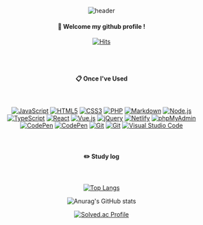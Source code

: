 <div align="center"> 

 
![header](https://capsule-render.vercel.app/api?type=Waving&color=0:000000,100:ffd900&height=250&text=Wolves&fontSize=60&animation=blink&fontColor=ffffff&fontAlignY=20&desc=Beginner%20Coder&descSize=15)

  
####  :wave: Welcome my github profile !

[![Hits](https://hits.seeyoufarm.com/api/count/incr/badge.svg?url=https%3A%2F%2Fgithub.com%2Fkiwowki%2Fwebs2024&count_bg=%23FFD900&title_bg=%23000000&icon=&icon_color=%23E7E7E7&title=hits&edge_flat=false)](https://hits.seeyoufarm.com)

  
 <br/>
 <br/>
  
####  :clipboard: Once I've Used 
  
 <br/>
  
 <br/>
<div>
  <a href="#"><img alt="JavaScript" src="https://img.shields.io/badge/JavaScript-F7DF1E?style=flat&logo=JavaScript&logoColor=white"></a>
  <a href="#"><img alt="HTML5" src="https://img.shields.io/badge/HTML5-E34F26?logo=HTML5&logoColor=white"></a>
  <a href="#"><img alt="CSS3" src="https://img.shields.io/badge/CSS3-1572B6?logo=CSS3&logoColor=white"></a>
  <a href="#"><img alt="PHP" src="https://img.shields.io/badge/PHP-777BB4?logo=PHP&logoColor=white"></a>
  <a href="#"><img alt="Markdown" src="https://img.shields.io/badge/Markdown-000?logo=Markdown&logoColor=white"></a>
  <a href="#"><img alt="Node.js" src="https://img.shields.io/badge/Node.js-339933?logo=Node.js&logoColor=white"></a>
  <a href="#"><img alt="TypeScript" src="https://img.shields.io/badge/TypeScript-3178C6?logo=TypeScript&logoColor=white"></a>
<!--   <a href="#"><img alt="Bootstrap" src="https://img.shields.io/badge/Bootstrap-7952B3?logo=Bootstrap&logoColor=white"></a> -->
  <a href="#"><img alt="React" src="https://img.shields.io/badge/React-61DAFB?logo=React&logoColor=white"></a>
  <a href="#"><img alt="Vue.js" src="https://img.shields.io/badge/Vue.js-4FC08D?logo=Vue.js&logoColor=white"></a>
  <a href="#"><img alt="jQuery" src="https://img.shields.io/badge/jQuery-0769AD?logo=jQuery&logoColor=white"></a>
  <a href="#"><img alt="Netlify" src="https://img.shields.io/badge/Netlify-00C7B7?logo=Netlify&logoColor=white"></a>
  <a href="#"><img alt="phpMyAdmin" src="https://img.shields.io/badge/phpMyAdmin-6C78AF?logo=phpMyAdmin&logoColor=white"></a>
<!--   <a href="#"><img alt="Adobe" src="https://img.shields.io/badge/Adobe-FF0000?logo=Adobe&logoColor=white"></a> -->
  <a href="#"><img alt="CodePen" src="https://img.shields.io/badge/CodePen-000?logo=CodePen&logoColor=white"></a>
  <a href="#"><img alt="CodePen" src="https://img.shields.io/badge/swiper-6332F6?logo=swiper&logoColor=white"></a>
  <a href="#"><img alt="Git" src="https://img.shields.io/badge/Git-F05032?logo=Git&logoColor=white"></a>
  <a href="#"><img alt="Git" src="https://img.shields.io/badge/mdnwebdocs-000000?logo=mdnwebdocs&logoColor=white"></a>
<!--   <a href="#"><img alt="Postman" src="https://img.shields.io/badge/Postman-FF6C37?logo=Postman&logoColor=white"></a> -->
  <a href="#"><img alt="Visual Studio Code" src="https://img.shields.io/badge/Visual Studio Code-007ACC?logo=Visual Studio Code&logoColor=white"></a>
</div>
 
   <br/>
   <br/>
 
#### :pencil2: Study log
 
  <br/>
  
[![Top Langs](https://github-readme-stats.vercel.app/api/top-langs/?username=kiwowki&layout=compact)](https://github.com/kiwowki/github-readme-stats)
  
![Anurag's GitHub stats](https://github-readme-stats.vercel.app/api?username=kiwowki&show_icons=true&theme=dark)

[![Solved.ac Profile](http://mazassumnida.wtf/api/generate_badge?boj=kiwowki)](https://solved.ac/kiwowki)<br/>
</div>
